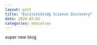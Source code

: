 ```yaml
---
layout: post
title: "Excitinsdssdg Science Discovery"
date: 2024-02-02
categories: education
---
```


super new blog